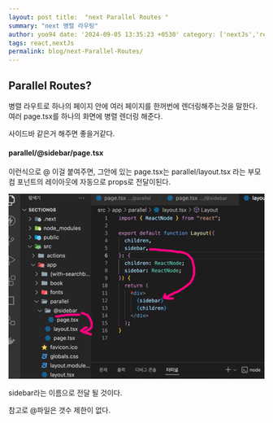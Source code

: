 ```yaml
---
layout: post title:  "next Parallel Routes "
summary: "next 병렬 라우팅"
author: yoo94 date: '2024-09-05 13:35:23 +0530' category: ['nextJs','react']
tags: react,nextJs
permalink: blog/next-Parallel-Routes/
---
```


## Parallel Routes?
병렬 라우트로 하나의 페이지 안에 여러 페이지를 한꺼번에 렌더링해주는것을 말한다.
여러 page.tsx를 하나의  화면에 병렬 렌더링 해준다.

사이드바 같은거 해주면 좋을거같다.

#### parallel/@sidebar/page.tsx
이런식으로 @ 이걸 붙여주면, 그안에 있는 page.tsx는 parallel/layout.tsx 라는 부모 컴 포넌트의 레이아웃에 자동으로 props로 전달이된다.

<img src="/blog/postImg/next-parallel.png" alt="next-parallel.png" style="max-width:100%;">

sidebar라는 이름으로 전달 될 것이다.

참고로 @파일은 갯수 제한이 없다.


